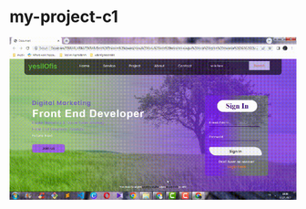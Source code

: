 # my-project-c1
![proje resmi](https://github.com/muratavci05/my-project-c1/blob/3707e27fc1d269f0f4a441c7123116c781a78024/websiteproject.gif)
